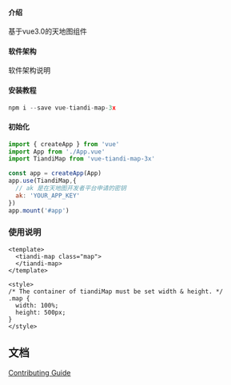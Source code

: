 #### 介绍
基于vue3.0的天地图组件

#### 软件架构
软件架构说明


#### 安装教程

```javascript
npm i --save vue-tiandi-map-3x
```

#### 初始化

```javascript
import { createApp } from 'vue'
import App from './App.vue'
import TiandiMap from 'vue-tiandi-map-3x'

const app = createApp(App)
app.use(TiandiMap,{
  // ak 是在天地图开发者平台申请的密钥
  ak: 'YOUR_APP_KEY'
})
app.mount('#app')
```

### 使用说明

```vue
<template>
  <tiandi-map class="map">
  </tiandi-map>
</template>

<style>
/* The container of tiandiMap must be set width & height. */
.map {
  width: 100%;
  height: 500px;
}
</style>
```
## 文档

[Contributing Guide](https://gitee.com/liyuanboy/vue-tiandi-map/tree/master)